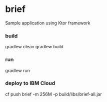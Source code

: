 # brief
Sample application using Ktor framework

### build
gradlew clean
gradlew build

### run
gradlew run

### deploy to IBM Cloud
cf push brief -m 256M -p build/libs/brief-all.jar
